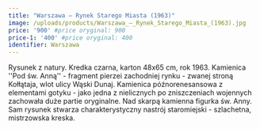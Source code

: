 ```yaml
---
title: "Warszawa – Rynek Starego Miasta (1963)"
image: /uploads/products/Warszawa_–_Rynek_Starego_Miasta_(1963).jpg
price: '900' #price oryginal: 900
price-1: '400' #price oryginal: 400
identifier: Warszawa
---
```


Rysunek z natury. Kredka czarna, karton 48x65 cm, rok 1963.
Kamienica ''Pod św. Anną'' - fragment pierzei zachodniej rynku - zwanej stroną Kołłątaja, wlot ulicy Wąski Dunaj. Kamienica późnorenesansowa z elementami gotyku - jako jedna z nielicznych po zniszczeniach wojennych zachowała duże partie oryginalne. Nad skarpą kamienna figurka św. Anny. Sam rysunek stwarza charakterystyczny nastrój staromiejski - szlachetna, mistrzowska kreska.